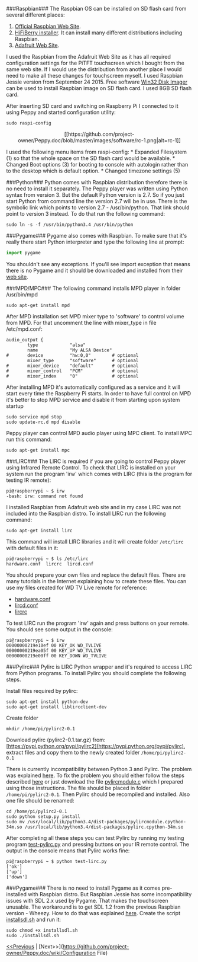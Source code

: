 ###Raspbian###
The Raspbian OS can be installed on SD flash card from several different places:

1. [Official Raspbian Web Site](https://www.raspbian.org/).
2. [HiFiBerry installer](https://www.hifiberry.com/guides/hifiberry-installer/). It can install many different distributions including Raspbian.
3. [Adafruit Web Site](https://learn.adafruit.com/adafruit-pitft-3-dot-5-touch-screen-for-raspberry-pi/easy-install).

I used the Raspbian from the Adafruit Web Site as it has all required configuration settings for the PiTFT touchscreen which I bought from the same web site. If I would use the distribution from another place I would need to make all these changes for touchscreen myself. I used Raspbian Jessie version from September 24 2015.
Free software [Win32 Disk Imager](https://sourceforge.net/projects/win32diskimager/) can be used to install Raspbian image on SD flash card. I used 8GB SD flash card.

After inserting SD card and switching on Raspberry Pi I connected to it using Peppy and started configuration utility:
```
sudo raspi-config
```
<p align="center">
[[https://github.com/project-owner/Peppy.doc/blob/master/images/software/rc-1.png|alt=rc-1]]
</p>
I used the following menu items from raspi-config:
* Expanded Filesystem (1) so that the whole space on the SD flash card would be available.
* Changed Boot options (3) for booting to console with autologin rather than to the desktop which is default option.
* Changed timezone settings (5)

###Python###
Python comes with Raspbian distribution therefore there is no need to install it separately. The Peppy player was written using Python syntax from version 3. But the default Python version is 2.7. So if you just start Python from command line the version 2.7 will be in use. There is the symbolic link which points to version 2.7 - /usr/bin/python. That link should point to version 3 instead. To do that run the following command:
```
sudo ln -s -f /usr/bin/python3.4 /usr/bin/python
```

###Pygame###
Pygame also comes with Raspbian. To make sure that it's really there start Python interpreter and type the following line at prompt:
```python
import pygame
```
You shouldn't see any exceptions. If you'll see import exception that means there is no Pygame and it should be downloaded and installed from their [web site](http://www.pygame.org/download.shtml).

###MPD/MPC###
The following command installs MPD player in folder /usr/bin/mpd
```
sudo apt-get install mpd
```
After MPD installation set MPD mixer type to 'software' to control volume from MPD. For that uncomment the line with mixer_type in file /etc/mpd.conf:
```
audio_output {
        type            "alsa"
        name            "My ALSA Device"
#       device          "hw:0,0"        # optional
        mixer_type      "software"      # optional
#       mixer_device    "default"       # optional
#       mixer_control   "PCM"           # optional
#       mixer_index     "0"             # optional
```
After installing MPD it's automatically configured as a service and it will start every time the Raspberry Pi starts. In order to have full control on MPD it's better to stop MPD service and disable it from starting upon system startup
```
sudo service mpd stop
sudo update-rc.d mpd disable
```
Peppy player can control MPD audio player using MPC client. To install MPC run this command:
```
sudo apt-get install mpc
```

###LIRC###
The LIRC is required if you are going to control Peppy player using Infrared Remote Control. To check that LIRC is installed on your system run the program 'irw' which comes with LIRC (this is the program for testing IR remote):
```
pi@raspberrypi ~ $ irw
-bash: irw: command not found
```
I installed Raspbian from Adafruit web site and in my case LIRC was not included into the Raspbian distro. To install LIRC run the following command:
```
sudo apt-get install lirc
``` 
This command will install LIRC libraries and it will create folder ```/etc/lirc``` with default files in it:
```
pi@raspberrypi ~ $ ls /etc/lirc
hardware.conf  lircrc  lircd.conf
```
You should prepare your own files and replace the default files. There are many tutorials in the Internet explaining how to create these files. You can use my files created for WD TV Live remote for reference:

* [hardware.conf](https://github.com/project-owner/Peppy.doc/blob/master/files/hardware.conf)
* [lircd.conf](https://github.com/project-owner/Peppy.doc/blob/master/files/lircd.conf)
* [lircrc](https://github.com/project-owner/Peppy.doc/blob/master/files/lircrc)

To test LIRC run the program 'irw' again and press buttons on your remote. You should see some output in the console:
```
pi@raspberrypi ~ $ irw
00000000219e10ef 00 KEY_OK WD_TVLIVE
00000000219ea05f 00 KEY_UP WD_TVLIVE
00000000219e00ff 00 KEY_DOWN WD_TVLIVE
```

###Pylirc###
Pylirc is LIRC Python wrapper and it's required to access LIRC from Python programs. To install Pylirc you should complete the following steps.

Install files required by pylirc:
```
sudo apt-get install python-dev
sudo apt-get install liblircclient-dev
```
Create folder
```
mkdir /home/pi/pylirc2-0.1
```
Download pylirc (pylirc2-0.1.tar.gz) from: [https://pypi.python.org/pypi/pylirc2](https://pypi.python.org/pypi/pylirc), extract files and copy them to the newly created folder ```/home/pi/pylirc2-0.1```

There is currently incompatibility between Python 3 and Pylirc. The problem was explained [here](http://stackoverflow.com/questions/34691314/python3-4-pylirc-module-not-loaded-although-is-installed-on-my-system). To fix the problem you should either follow the steps described [here](https://github.com/offlinehacker-playground/pylirc2/issues/3#issuecomment-170238377) or just download the file [pylircmodule.c](https://github.com/project-owner/Peppy.doc/blob/master/files/pylircmodule.c) which I prepared using those instructions. The file should be placed in folder ```/home/pi/pylirc2-0.1```. Then Pylirc should be recompiled and installed. Also one file should be renamed:
```
cd /home/pi/pylirc2-0.1
sudo python setup.py install
sudo mv /usr/local/lib/python3.4/dist-packages/pylircmodule.cpython-34m.so /usr/local/lib/python3.4/dist-packages/pylirc.cpython-34m.so
```
After completing all these steps you can test Pylirc by running my testing program [test-pylirc.py](https://github.com/project-owner/Peppy.doc/blob/master/files/test-pylirc.py) and pressing buttons on your IR remote control. The output in the console means that Pylirc works fine:
```
pi@raspberrypi ~ $ python test-lirc.py
['ok']
['up']
['down']
```

###Pygame###
There is no need to install Pygame as it comes pre-installed with Raspbian distro. But Raspbian Jessie has some incompatibility issues with SDL 2.x used by Pygame. That makes the touchscreen unusable. The workaround is to get SDL 1.2 from the previous Raspbian version - Wheezy. How to do that was explained [here](https://learn.adafruit.com/adafruit-2-4-pitft-hat-with-resistive-touchscreen-mini-kit/pitft-pygame-tips). Create the script [installsdl.sh](https://github.com/project-owner/Peppy.doc/blob/master/files/installsdl.sh) and run it:
```
sudo chmod +x installsdl.sh
sudo ./installsdl.sh
```

[<<Previous](https://github.com/project-owner/Peppy.doc/wiki/Software) | [Next>>](https://github.com/project-owner/Peppy.doc/wiki/Configuration File)